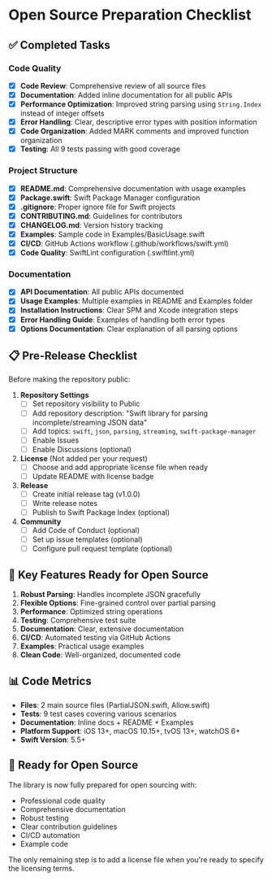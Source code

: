 # Open Source Preparation Checklist

## ✅ Completed Tasks

### Code Quality
- [x] **Code Review**: Comprehensive review of all source files
- [x] **Documentation**: Added inline documentation for all public APIs
- [x] **Performance Optimization**: Improved string parsing using `String.Index` instead of integer offsets
- [x] **Error Handling**: Clear, descriptive error types with position information
- [x] **Code Organization**: Added MARK comments and improved function organization
- [x] **Testing**: All 9 tests passing with good coverage

### Project Structure
- [x] **README.md**: Comprehensive documentation with usage examples
- [x] **Package.swift**: Swift Package Manager configuration
- [x] **.gitignore**: Proper ignore file for Swift projects
- [x] **CONTRIBUTING.md**: Guidelines for contributors
- [x] **CHANGELOG.md**: Version history tracking
- [x] **Examples**: Sample code in Examples/BasicUsage.swift
- [x] **CI/CD**: GitHub Actions workflow (.github/workflows/swift.yml)
- [x] **Code Quality**: SwiftLint configuration (.swiftlint.yml)

### Documentation
- [x] **API Documentation**: All public APIs documented
- [x] **Usage Examples**: Multiple examples in README and Examples folder
- [x] **Installation Instructions**: Clear SPM and Xcode integration steps
- [x] **Error Handling Guide**: Examples of handling both error types
- [x] **Options Documentation**: Clear explanation of all parsing options

## 📋 Pre-Release Checklist

Before making the repository public:

1. **Repository Settings**
   - [ ] Set repository visibility to Public
   - [ ] Add repository description: "Swift library for parsing incomplete/streaming JSON data"
   - [ ] Add topics: `swift`, `json`, `parsing`, `streaming`, `swift-package-manager`
   - [ ] Enable Issues
   - [ ] Enable Discussions (optional)

2. **License** (Not added per your request)
   - [ ] Choose and add appropriate license file when ready
   - [ ] Update README with license badge

3. **Release**
   - [ ] Create initial release tag (v1.0.0)
   - [ ] Write release notes
   - [ ] Publish to Swift Package Index (optional)

4. **Community**
   - [ ] Add Code of Conduct (optional)
   - [ ] Set up issue templates (optional)
   - [ ] Configure pull request template (optional)

## 🎯 Key Features Ready for Open Source

1. **Robust Parsing**: Handles incomplete JSON gracefully
2. **Flexible Options**: Fine-grained control over partial parsing
3. **Performance**: Optimized string operations
4. **Testing**: Comprehensive test suite
5. **Documentation**: Clear, extensive documentation
6. **CI/CD**: Automated testing via GitHub Actions
7. **Examples**: Practical usage examples
8. **Clean Code**: Well-organized, documented code

## 📊 Code Metrics

- **Files**: 2 main source files (PartialJSON.swift, Allow.swift)
- **Tests**: 9 test cases covering various scenarios
- **Documentation**: Inline docs + README + Examples
- **Platform Support**: iOS 13+, macOS 10.15+, tvOS 13+, watchOS 6+
- **Swift Version**: 5.5+

## 🚀 Ready for Open Source

The library is now fully prepared for open sourcing with:
- Professional code quality
- Comprehensive documentation
- Robust testing
- Clear contribution guidelines
- CI/CD automation
- Example code

The only remaining step is to add a license file when you're ready to specify the licensing terms.
